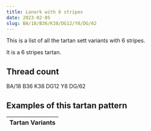```yaml
---
title: Lanark with 6 stripes
date: 2023-02-05
slug: BA/18/B36/K38/DG12/Y8/DG/62
---
```

This is a list of all the tartan sett variants with 6 stripes.

It is a 6 stripes tartan.


## Thread count
BA/18 B36 K38 DG12 Y8 DG/62

## Examples of this tartan pattern

| Tartan Variants |
|---------------|
